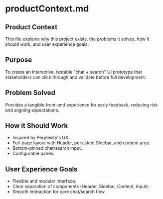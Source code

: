 # productContext.md

## Product Context
This file explains why this project exists, the problems it solves, how it should work, and user experience goals.

## Purpose
To create an interactive, testable "chat + search" UI prototype that stakeholders can click through and validate before full development.

## Problem Solved
Provides a tangible front-end experience for early feedback, reducing risk and aligning expectations.

## How it Should Work
- Inspired by Perplexity's UX.
- Full-page layout with Header, persistent Sidebar, and content area.
- Bottom-pinned chat/search input.
- Configurable panes.

## User Experience Goals
- Flexible and modular interface.
- Clear separation of components (Header, Sidebar, Content, Input).
- Smooth interaction for core chat/search flow. 